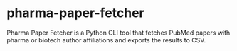 # pharma-paper-fetcher
Pharma Paper Fetcher is a Python CLI tool that fetches PubMed papers with pharma or biotech author affiliations and exports the results to CSV.
